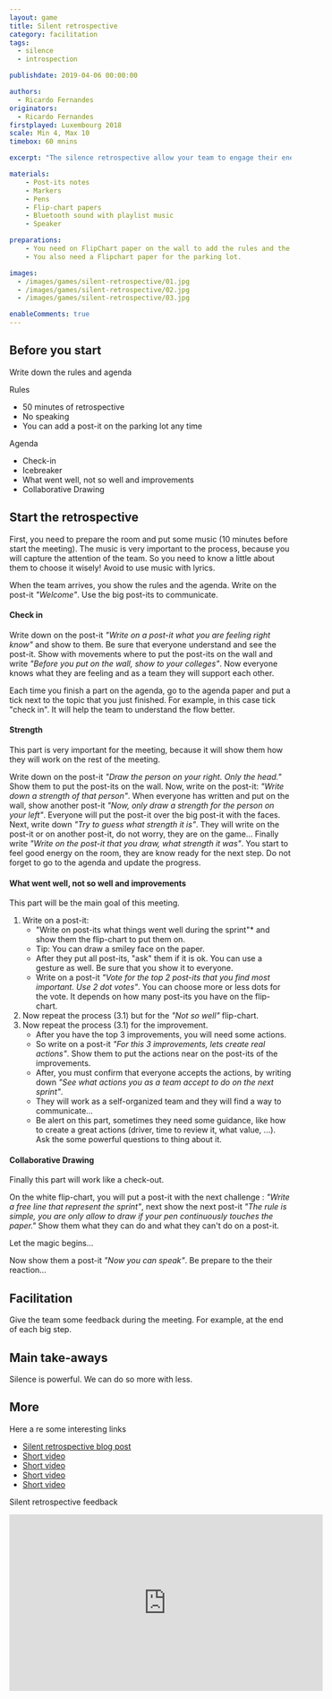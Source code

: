 ```yaml
---
layout: game
title: Silent retrospective
category: facilitation
tags:
  - silence
  - introspection

publishdate: 2019-04-06 00:00:00

authors: 
  - Ricardo Fernandes
originators: 
  - Ricardo Fernandes
firstplayed: Luxembourg 2018
scale: Min 4, Max 10
timebox: 60 mnins

excerpt: "The silence retrospective allow your team to engage their energy and focus only for the meeting. If you have the problem on 80/20 meetings, you should try this technique. At the end of the meeting everyone will be suppressed on the result."

materials:
    - Post-its notes
    - Markers
    - Pens
    - Flip-chart papers
    - Bluetooth sound with playlist music
    - Speaker

preparations:
    - You need on FlipChart paper on the wall to add the rules and the agenda. 
    - You also need a Flipchart paper for the parking lot.

images:
  - /images/games/silent-retrospective/01.jpg
  - /images/games/silent-retrospective/02.jpg
  - /images/games/silent-retrospective/03.jpg

enableComments: true
---
```


## Before you start

Write down the rules and agenda

Rules

- 50 minutes of retrospective
- No speaking
- You can add a post-it on the parking lot any time

Agenda

- Check-in
- Icebreaker
- What went well, not so well and improvements
- Collaborative Drawing

## Start the retrospective

First, you need to prepare the room and put some music (10 minutes before start the meeting). The music is very important to the process, because you will capture the attention of the team. So you need to know a little about them to choose it wisely! Avoid to use music with lyrics.

When the team arrives, you show the rules and the agenda. Write on the post-it *"Welcome"*. Use the big post-its to communicate.

#### Check in

Write down on the post-it *"Write on a post-it what you are feeling right know"* and show to them. Be sure that everyone understand and see the post-it. Show with movements where to put the post-its on the wall and write *"Before you put on the wall, show to your colleges"*. Now everyone knows what they are feeling and as a team they will support each other.  

Each time you finish a part on the agenda, go to the agenda paper and put a tick next to the topic that you just finished. For example, in this case tick "check in". It will help the team to understand the flow better.

#### Strength

This part is very important for the meeting, because it will show them how they will work on the rest of the meeting. 

Write down on the post-it *"Draw the person on your right. Only the head."* Show them to put the post-its on the wall. Now, write on the post-it: *"Write down a strength of that person"*. When everyone has written and put on the wall, show another post-it *"Now, only draw a strength for the person on your left"*. Everyone will put the post-it over the big post-it with the faces. Next, write down *"Try to guess what strength it is"*. They will write on the post-it or on another post-it, do not worry, they are on the game... Finally write *"Write on the post-it that you draw, what strength it was"*. You start to feel good energy on the room, they are know ready for the next step. Do not forget to go to the agenda and update the progress.

#### What went well, not so well and improvements

This part will be the main goal of this meeting.

1. Write on a post-it:
    * "Write on post-its what things went well during the sprint"* and show them the flip-chart to put them on.
    * Tip: You can draw a smiley face on the paper.
    * After they put all post-its, "ask" them if it is ok. You can use a gesture as well. Be sure that you show it to everyone.
    * Write on a post-it *"Vote for the top 2 post-its that you find most important. Use 2 dot votes"*. You can choose more or less dots for the vote. It depends on how many post-its you have on the flip-chart.
2. Now repeat the process (3.1) but for the *"Not so well"* flip-chart.
3. Now repeat the process (3.1) for the improvement.
    * After you have the top 3 improvements, you will need some actions. 
    * So write on a post-it *"For this 3 improvements, lets create real actions"*. Show them to put the actions near on the post-its of the improvements. 
    * After, you must confirm that everyone accepts the actions, by writing down *"See what actions you as a team accept to do on the next sprint"*. 
    * They will work as a self-organized team and they will find a way to communicate... 
    * Be alert on this part, sometimes they need some guidance, like how to create a great actions (driver, time to review it, what value, ...). Ask the some powerful questions to thing about it.

#### Collaborative Drawing

Finally this part will work like a check-out. 

On the white flip-chart, you will put a post-it with the next challenge : *"Write a free line that represent the sprint"*, next show the next post-it *"The rule is simple, you are only allow to draw if your pen continuously touches the paper."* Show them what they can do and what they can't do on a post-it.

Let the magic begins...

Now show them a post-it *"Now you can speak"*. Be prepare to the their reaction...

## Facilitation

Give the team some feedback during the meeting. For example, at the end of each big step.

## Main take-aways

Silence is powerful. We can do so more with less.

## More

Here a re some interesting links

* [Silent retrospective blog post](https://engineering.talkdesk.com/silent-retrospective-36c83fff24)
* [Short video](https://photos.app.goo.gl/nx6RFejT8UgNKvLG9)
* [Short video](https://photos.app.goo.gl/1P2YnwuSZeWVet2N9)
* [Short video](https://photos.app.goo.gl/FtonnFkDjny2J3Z36)
* [Short video](https://photos.app.goo.gl/SSDpLLzeYZtqg8Jw5)

Silent retrospective feedback
<iframe width="560" height="315" src="https://www.youtube.com/embed/4Yn9EteO5eY" frameborder="0" allow="accelerometer; autoplay; encrypted-media; gyroscope; picture-in-picture" allowfullscreen></iframe>